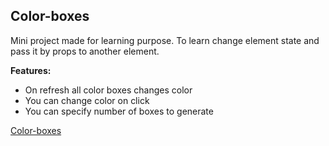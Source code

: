 ## Color-boxes

Mini project made for learning purpose. To learn change element state and pass it by props to another element.

<b> Features: </b>

- On refresh all color boxes changes color
- You can change color on click
- You can specify number of boxes to generate

[Color-boxes](https://react-color-boxes55.netlify.app/)
